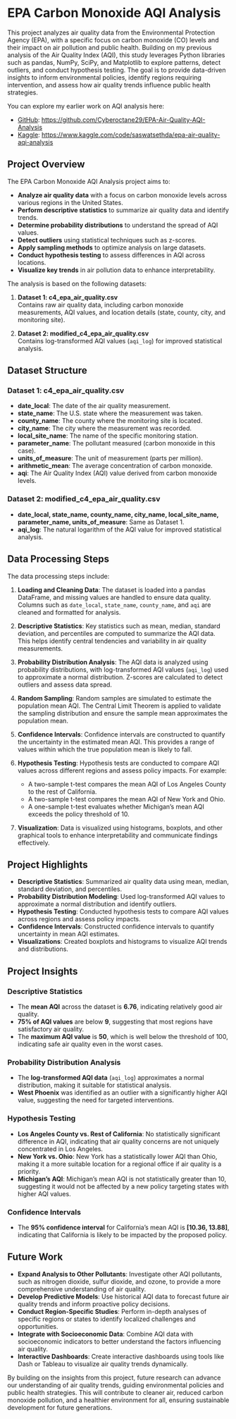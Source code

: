 # EPA Carbon Monoxide AQI Analysis

This project analyzes air quality data from the Environmental Protection Agency (EPA), with a specific focus on carbon monoxide (CO) levels and their impact on air pollution and public health. Building on my previous analysis of the Air Quality Index (AQI), this study leverages Python libraries such as pandas, NumPy, SciPy, and Matplotlib to explore patterns, detect outliers, and conduct hypothesis testing. The goal is to provide data-driven insights to inform environmental policies, identify regions requiring intervention, and assess how air quality trends influence public health strategies.  

You can explore my earlier work on AQI analysis here:  
- [GitHub](https://github.com/Cyberoctane29/EPA-Air-Quality-AQI-Analysis): https://github.com/Cyberoctane29/EPA-Air-Quality-AQI-Analysis  
- [Kaggle](https://www.kaggle.com/code/saswatsethda/epa-air-quality-aqi-analysis): https://www.kaggle.com/code/saswatsethda/epa-air-quality-aqi-analysis

## Project Overview

The EPA Carbon Monoxide AQI Analysis project aims to:

- **Analyze air quality data** with a focus on carbon monoxide levels across various regions in the United States.
- **Perform descriptive statistics** to summarize air quality data and identify trends.
- **Determine probability distributions** to understand the spread of AQI values.
- **Detect outliers** using statistical techniques such as z-scores.
- **Apply sampling methods** to optimize analysis on large datasets.
- **Conduct hypothesis testing** to assess differences in AQI across locations.
- **Visualize key trends** in air pollution data to enhance interpretability.

The analysis is based on the following datasets:

1. **Dataset 1: c4_epa_air_quality.csv**  
   Contains raw air quality data, including carbon monoxide measurements, AQI values, and location details (state, county, city, and monitoring site).

2. **Dataset 2: modified_c4_epa_air_quality.csv**  
   Contains log-transformed AQI values (`aqi_log`) for improved statistical analysis.

## Dataset Structure

### Dataset 1: c4_epa_air_quality.csv
- **date_local**: The date of the air quality measurement.
- **state_name**: The U.S. state where the measurement was taken.
- **county_name**: The county where the monitoring site is located.
- **city_name**: The city where the measurement was recorded.
- **local_site_name**: The name of the specific monitoring station.
- **parameter_name**: The pollutant measured (carbon monoxide in this case).
- **units_of_measure**: The unit of measurement (parts per million).
- **arithmetic_mean**: The average concentration of carbon monoxide.
- **aqi**: The Air Quality Index (AQI) value derived from carbon monoxide levels.

### Dataset 2: modified_c4_epa_air_quality.csv
- **date_local, state_name, county_name, city_name, local_site_name, parameter_name, units_of_measure**: Same as Dataset 1.
- **aqi_log**: The natural logarithm of the AQI value for improved statistical analysis.

## Data Processing Steps

The data processing steps include:

1. **Loading and Cleaning Data**: The dataset is loaded into a pandas DataFrame, and missing values are handled to ensure data quality. Columns such as `date_local`, `state_name`, `county_name`, and `aqi` are cleaned and formatted for analysis.

2. **Descriptive Statistics**: Key statistics such as mean, median, standard deviation, and percentiles are computed to summarize the AQI data. This helps identify central tendencies and variability in air quality measurements.

3. **Probability Distribution Analysis**: The AQI data is analyzed using probability distributions, with log-transformed AQI values (`aqi_log`) used to approximate a normal distribution. Z-scores are calculated to detect outliers and assess data spread.

4. **Random Sampling**: Random samples are simulated to estimate the population mean AQI. The Central Limit Theorem is applied to validate the sampling distribution and ensure the sample mean approximates the population mean.

5. **Confidence Intervals**: Confidence intervals are constructed to quantify the uncertainty in the estimated mean AQI. This provides a range of values within which the true population mean is likely to fall.

6. **Hypothesis Testing**: Hypothesis tests are conducted to compare AQI values across different regions and assess policy impacts. For example:
   - A two-sample t-test compares the mean AQI of Los Angeles County to the rest of California.
   - A two-sample t-test compares the mean AQI of New York and Ohio.
   - A one-sample t-test evaluates whether Michigan’s mean AQI exceeds the policy threshold of 10.

7. **Visualization**: Data is visualized using histograms, boxplots, and other graphical tools to enhance interpretability and communicate findings effectively.

## Project Highlights

- **Descriptive Statistics**: Summarized air quality data using mean, median, standard deviation, and percentiles.
- **Probability Distribution Modeling**: Used log-transformed AQI values to approximate a normal distribution and identify outliers.
- **Hypothesis Testing**: Conducted hypothesis tests to compare AQI values across regions and assess policy impacts.
- **Confidence Intervals**: Constructed confidence intervals to quantify uncertainty in mean AQI estimates.
- **Visualizations**: Created boxplots and histograms to visualize AQI trends and distributions.

## Project Insights

### Descriptive Statistics
- The **mean AQI** across the dataset is **6.76**, indicating relatively good air quality.
- **75% of AQI values** are below **9**, suggesting that most regions have satisfactory air quality.
- The **maximum AQI value** is **50**, which is well below the threshold of 100, indicating safe air quality even in the worst cases.

### Probability Distribution Analysis
- The **log-transformed AQI data** (`aqi_log`) approximates a normal distribution, making it suitable for statistical analysis.
- **West Phoenix** was identified as an outlier with a significantly higher AQI value, suggesting the need for targeted interventions.

### Hypothesis Testing
- **Los Angeles County vs. Rest of California**: No statistically significant difference in AQI, indicating that air quality concerns are not uniquely concentrated in Los Angeles.
- **New York vs. Ohio**: New York has a statistically lower AQI than Ohio, making it a more suitable location for a regional office if air quality is a priority.
- **Michigan’s AQI**: Michigan’s mean AQI is not statistically greater than 10, suggesting it would not be affected by a new policy targeting states with higher AQI values.

### Confidence Intervals
- The **95% confidence interval** for California’s mean AQI is **[10.36, 13.88]**, indicating that California is likely to be impacted by the proposed policy.

## Future Work

- **Expand Analysis to Other Pollutants**: Investigate other AQI pollutants, such as nitrogen dioxide, sulfur dioxide, and ozone, to provide a more comprehensive understanding of air quality.
- **Develop Predictive Models**: Use historical AQI data to forecast future air quality trends and inform proactive policy decisions.
- **Conduct Region-Specific Studies**: Perform in-depth analyses of specific regions or states to identify localized challenges and opportunities.
- **Integrate with Socioeconomic Data**: Combine AQI data with socioeconomic indicators to better understand the factors influencing air quality.
- **Interactive Dashboards**: Create interactive dashboards using tools like Dash or Tableau to visualize air quality trends dynamically.

By building on the insights from this project, future research can advance our understanding of air quality trends, guiding environmental policies and public health strategies. This will contribute to cleaner air, reduced carbon monoxide pollution, and a healthier environment for all, ensuring sustainable development for future generations.
